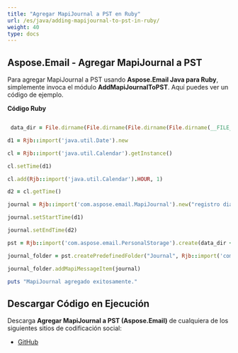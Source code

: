 ```yaml
---
title: "Agregar MapiJournal a PST en Ruby"
url: /es/java/adding-mapijournal-to-pst-in-ruby/
weight: 40
type: docs
---
```


## **Aspose.Email - Agregar MapiJournal a PST**
Para agregar MapiJournal a PST usando **Aspose.Email Java para Ruby**, simplemente invoca el módulo **AddMapiJournalToPST**. Aquí puedes ver un código de ejemplo.

**Código Ruby**

```ruby

 data_dir = File.dirname(File.dirname(File.dirname(File.dirname(__FILE__)))) + '/data/'

d1 = Rjb::import('java.util.Date').new

cl = Rjb::import('java.util.Calendar').getInstance()

cl.setTime(d1)

cl.add(Rjb::import('java.util.Calendar').HOUR, 1)

d2 = cl.getTime()

journal = Rjb::import('com.aspose.email.MapiJournal').new("registro diario", "llamado en la oscuridad", "Llamada telefónica", "Llamada telefónica")

journal.setStartTime(d1)

journal.setEndTime(d2)

pst = Rjb::import('com.aspose.email.PersonalStorage').create(data_dir + "JournalPST.pst", Rjb::import('com.aspose.email.FileFormatVersion').Unicode)

journal_folder = pst.createPredefinedFolder("Journal", Rjb::import('com.aspose.email.StandardIpmFolder').Journal)

journal_folder.addMapiMessageItem(journal)

puts "MapiJournal agregado exitosamente."

```
## **Descargar Código en Ejecución**
Descarga **Agregar MapiJournal a PST (Aspose.Email)** de cualquiera de los siguientes sitios de codificación social:

- [GitHub](https://github.com/aspose-email/Aspose.Email-for-Java/blob/master/Plugins/Aspose_Email_Java_for_Ruby/lib/asposeemailjava/Outlook/addmapijournaltopst.rb)